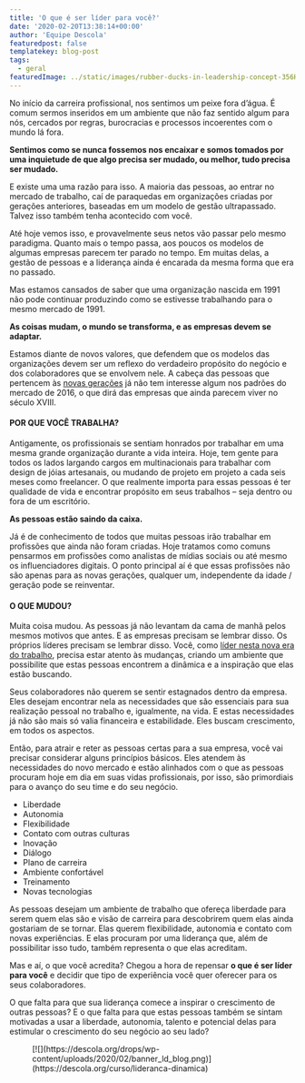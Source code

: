 ```yaml
---
title: 'O que é ser líder para você?'
date: '2020-02-20T13:38:14+00:00'
author: 'Equipe Descola'
featuredpost: false
templatekey: blog-post
tags:
  - geral
featuredImage: ../static/images/rubber-ducks-in-leadership-concept-356HSM8.jpg
---
```


No início da carreira profissional, nos sentimos um peixe fora d’água. É comum sermos inseridos em um ambiente que não faz sentido algum para nós, cercados por regras, burocracias e processos incoerentes com o mundo lá fora.

**Sentimos como se nunca fossemos nos encaixar e somos tomados por uma inquietude de que algo precisa ser mudado, ou melhor, tudo precisa ser mudado.**

E existe uma uma razão para isso. A maioria das pessoas, ao entrar no mercado de trabalho, caí de paraquedas em organizações criadas por gerações anteriores, baseadas em um modelo de gestão ultrapassado. Talvez isso também tenha acontecido com você.

Até hoje vemos isso, e provavelmente seus netos vão passar pelo mesmo paradigma. Quanto mais o tempo passa, aos poucos os modelos de algumas empresas parecem ter parado no tempo. Em muitas delas, a gestão de pessoas e a liderança ainda é encarada da mesma forma que era no passado.

Mas estamos cansados de saber que uma organização nascida em 1991 não pode continuar produzindo como se estivesse trabalhando para o mesmo mercado de 1991.

**As coisas mudam, o mundo se transforma, e as empresas devem se adaptar.**

Estamos diante de novos valores, que defendem que os modelos das organizações devem ser um reflexo do verdadeiro propósito do negócio e dos colaboradores que se envolvem nele. A cabeça das pessoas que pertencem às [novas gerações](https://descola.org/curso/multi-geracoes) já não tem interesse algum nos padrões do mercado de 2016, o que dirá das empresas que ainda parecem viver no século XVIII.

#### **POR QUE VOCÊ TRABALHA?**

Antigamente, os profissionais se sentiam honrados por trabalhar em uma mesma grande organização durante a vida inteira. Hoje, tem gente para todos os lados largando cargos em multinacionais para trabalhar com design de jóias artesanais, ou mudando de projeto em projeto a cada seis meses como freelancer. O que realmente importa para essas pessoas é ter qualidade de vida e encontrar propósito em seus trabalhos – seja dentro ou fora de um escritório.

**As pessoas estão saindo da caixa.**

Já é de conhecimento de todos que muitas pessoas irão trabalhar em profissões que ainda não foram criadas. Hoje tratamos como comuns pensarmos em profissões como analistas de mídias sociais ou até mesmo os influenciadores digitais. O ponto principal aí é que essas profissões não são apenas para as novas gerações, qualquer um, independente da idade / geração pode se reinventar.

#### O QUE MUDOU?

Muita coisa mudou. As pessoas já não levantam da cama de manhã pelos mesmos motivos que antes. E as empresas precisam se lembrar disso. Os próprios líderes precisam se lembrar disso. Você, como [líder nesta nova era do trabalho](https://descola.org/curso/lideranca-dinamica), precisa estar atento às mudanças, criando um ambiente que possibilite que estas pessoas encontrem a dinâmica e a inspiração que elas estão buscando.

Seus colaboradores não querem se sentir estagnados dentro da empresa. Eles desejam encontrar nela as necessidades que são essenciais para sua realização pessoal no trabalho e, igualmente, na vida. E estas necessidades já não são mais só valia financeira e estabilidade. Eles buscam crescimento, em todos os aspectos.

Então, para atrair e reter as pessoas certas para a sua empresa, você vai precisar considerar alguns princípios básicos. Eles atendem às necessidades do novo mercado e estão alinhados com o que as pessoas procuram hoje em dia em suas vidas profissionais, por isso, são primordiais para o avanço do seu time e do seu negócio.

- Liberdade
- Autonomia
- Flexibilidade
- Contato com outras culturas
- Inovação
- Diálogo
- Plano de carreira
- Ambiente confortável
- Treinamento
- Novas tecnologias

As pessoas desejam um ambiente de trabalho que ofereça liberdade para serem quem elas são e visão de carreira para descobrirem quem elas ainda gostariam de se tornar. Elas querem flexibilidade, autonomia e contato com novas experiências. E elas procuram por uma liderança que, além de possibilitar isso tudo, também representa o que elas acreditam.

Mas e aí, o que você acredita? Chegou a hora de repensar **o que é ser líder para você** e decidir que tipo de experiência você quer oferecer para os seus colaboradores.

O que falta para que sua liderança comece a inspirar o crescimento de outras pessoas? E o que falta para que estas pessoas também se sintam motivadas a usar a liberdade, autonomia, talento e potencial delas para estimular o crescimento do seu negócio ao seu lado?

<figure class="wp-block-image">[![](https://descola.org/drops/wp-content/uploads/2020/02/banner_ld_blog.png)](https://descola.org/curso/lideranca-dinamica)</figure>
